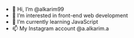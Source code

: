 - 👋 Hi, I’m @alkarim99
- 👀 I’m interested in front-end web development
- 🌱 I’m currently learning JavaScript
- 📫 My Instagram account @a.alkarim.a

<!---
alkarim99/alkarim99 is a ✨ special ✨ repository because its `README.md` (this file) appears on your GitHub profile.
You can click the Preview link to take a look at your changes.
--->

